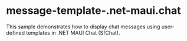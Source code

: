 # message-template-.net-maui.chat
This sample demonstrates how to display chat messages using user-defined templates in .NET MAUI Chat (SfChat).
